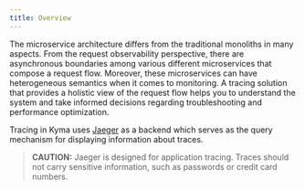 ```yaml
---
title: Overview
---
```


The microservice architecture differs from the traditional monoliths in many aspects. From the request observability perspective, there are asynchronous boundaries among various different microservices that compose a request flow. Moreover, these microservices can have heterogeneous semantics when it comes to monitoring. A tracing solution that provides a holistic view of the request flow helps you to understand the system and take informed decisions regarding troubleshooting and performance optimization.

Tracing in Kyma uses [Jaeger](https://www.jaegertracing.io/docs/) as a backend which serves as the query mechanism for displaying information about traces.

>**CAUTION:** Jaeger is designed for application tracing. Traces should not carry sensitive information, such as passwords or credit card numbers.
